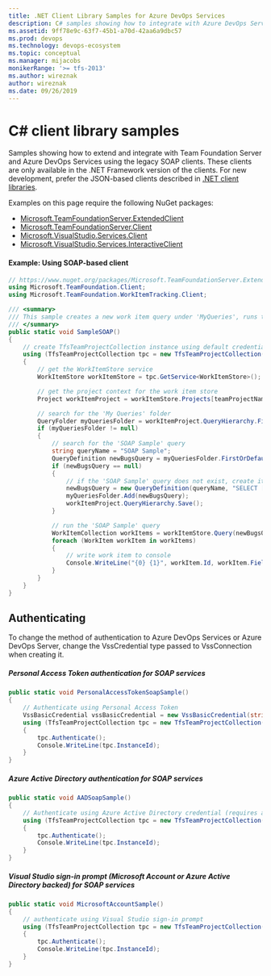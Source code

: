 ```yaml
---
title: .NET Client Library Samples for Azure DevOps Services
description: C# samples showing how to integrate with Azure DevOps Services and Team Foundation Server from apps and services on Windows using the legacy SOAP clients.
ms.assetid: 9ff78e9c-63f7-45b1-a70d-42aa6a9dbc57
ms.prod: devops
ms.technology: devops-ecosystem
ms.topic: conceptual
ms.manager: mijacobs
monikerRange: '>= tfs-2013'
ms.author: wireznak
author: wireznak
ms.date: 09/26/2019
---
```


# C# client library samples 

Samples showing how to extend and integrate with Team Foundation Server and Azure DevOps Services using the legacy SOAP clients. These clients are only available in the .NET Framework version of the clients. For new development, prefer the JSON-based clients described in [.NET client libraries](../../concepts/dotnet-client-libraries.md).

Examples on this page require the following NuGet packages:
* [Microsoft.TeamFoundationServer.ExtendedClient](https://www.nuget.org/packages/Microsoft.TeamFoundationServer.ExtendedClient/)
* [Microsoft.TeamFoundationServer.Client](https://www.nuget.org/packages/Microsoft.TeamFoundationServer.Client/)
* [Microsoft.VisualStudio.Services.Client](https://www.nuget.org/packages/Microsoft.VisualStudio.Services.Client/)
* [Microsoft.VisualStudio.Services.InteractiveClient](https://www.nuget.org/packages/Microsoft.VisualStudio.Services.InteractiveClient/)

#### Example: Using SOAP-based client

```cs
// https://www.nuget.org/packages/Microsoft.TeamFoundationServer.ExtendedClient/
using Microsoft.TeamFoundation.Client;
using Microsoft.TeamFoundation.WorkItemTracking.Client;

/// <summary>
/// This sample creates a new work item query under 'MyQueries', runs the query, and then sends the results to the console.
/// </summary>
public static void SampleSOAP()
{
    // create TfsTeamProjectCollection instance using default credentials
    using (TfsTeamProjectCollection tpc = new TfsTeamProjectCollection(new Uri(collectionUri)))
    {
        // get the WorkItemStore service
        WorkItemStore workItemStore = tpc.GetService<WorkItemStore>();

        // get the project context for the work item store
        Project workItemProject = workItemStore.Projects[teamProjectName];

        // search for the 'My Queries' folder
        QueryFolder myQueriesFolder = workItemProject.QueryHierarchy.FirstOrDefault(qh => qh is QueryFolder && qh.IsPersonal) as QueryFolder;
        if (myQueriesFolder != null)
        {
            // search for the 'SOAP Sample' query
            string queryName = "SOAP Sample";
            QueryDefinition newBugsQuery = myQueriesFolder.FirstOrDefault(qi => qi is QueryDefinition && qi.Name.Equals(queryName)) as QueryDefinition;
            if (newBugsQuery == null)
            {
                // if the 'SOAP Sample' query does not exist, create it.
                newBugsQuery = new QueryDefinition(queryName, "SELECT [System.Id],[System.WorkItemType],[System.Title],[System.AssignedTo],[System.State],[System.Tags] FROM WorkItems WHERE [System.WorkItemType] = 'Bug' AND [System.State] = 'New'");
                myQueriesFolder.Add(newBugsQuery);
                workItemProject.QueryHierarchy.Save();
            }

            // run the 'SOAP Sample' query
            WorkItemCollection workItems = workItemStore.Query(newBugsQuery.QueryText);
            foreach (WorkItem workItem in workItems)
            {
                // write work item to console
                Console.WriteLine("{0} {1}", workItem.Id, workItem.Fields["System.Title"].Value);
            }
        }
    }
}
```

## Authenticating

To change the method of authentication to Azure DevOps Services or Azure DevOps Server, change the VssCredential type passed to VssConnection when creating it.

##### Personal Access Token authentication for SOAP services
```cs
public static void PersonalAccessTokenSoapSample()
{
    // Authenticate using Personal Access Token
    VssBasicCredential vssBasicCredential = new VssBasicCredential(string.Empty, pat);
    using (TfsTeamProjectCollection tpc = new TfsTeamProjectCollection(new Uri(collectionUri), vssBasicCredential))
    {
        tpc.Authenticate();
        Console.WriteLine(tpc.InstanceId);
    }
}
```

##### Azure Active Directory authentication for SOAP services
```cs
public static void AADSoapSample()
{
	// Authenticate using Azure Active Directory credential (requires a Azure AD-backed organization)
	using (TfsTeamProjectCollection tpc = new TfsTeamProjectCollection(new Uri(collectionUri), new VssAadCredential()))
	{
		tpc.Authenticate();
		Console.WriteLine(tpc.InstanceId);
	}
}
```

##### Visual Studio sign-in prompt (Microsoft Account or Azure Active Directory backed) for SOAP services
```cs
public static void MicrosoftAccountSample()
{
	// authenticate using Visual Studio sign-in prompt
	using (TfsTeamProjectCollection tpc = new TfsTeamProjectCollection(new Uri(collectionUri), new VssClientCredentials()))
	{
		tpc.Authenticate();
		Console.WriteLine(tpc.InstanceId);
	}
}
```
```